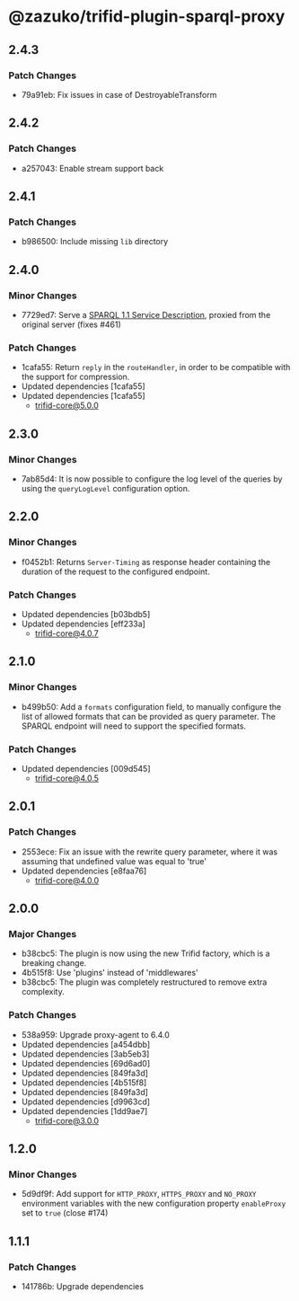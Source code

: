 # @zazuko/trifid-plugin-sparql-proxy

## 2.4.3

### Patch Changes

- 79a91eb: Fix issues in case of DestroyableTransform

## 2.4.2

### Patch Changes

- a257043: Enable stream support back

## 2.4.1

### Patch Changes

- b986500: Include missing `lib` directory

## 2.4.0

### Minor Changes

- 7729ed7: Serve a [SPARQL 1.1 Service Description](https://www.w3.org/TR/sparql11-service-description/), proxied from the original server (fixes #461)

### Patch Changes

- 1cafa55: Return `reply` in the `routeHandler`, in order to be compatible with the support for compression.
- Updated dependencies [1cafa55]
- Updated dependencies [1cafa55]
  - trifid-core@5.0.0

## 2.3.0

### Minor Changes

- 7ab85d4: It is now possible to configure the log level of the queries by using the `queryLogLevel` configuration option.

## 2.2.0

### Minor Changes

- f0452b1: Returns `Server-Timing` as response header containing the duration of the request to the configured endpoint.

### Patch Changes

- Updated dependencies [b03bdb5]
- Updated dependencies [eff233a]
  - trifid-core@4.0.7

## 2.1.0

### Minor Changes

- b499b50: Add a `formats` configuration field, to manually configure the list of allowed formats that can be provided as query parameter. The SPARQL endpoint will need to support the specified formats.

### Patch Changes

- Updated dependencies [009d545]
  - trifid-core@4.0.5

## 2.0.1

### Patch Changes

- 2553ece: Fix an issue with the rewrite query parameter, where it was assuming that undefined value was equal to 'true'
- Updated dependencies [e8faa76]
  - trifid-core@4.0.0

## 2.0.0

### Major Changes

- b38cbc5: The plugin is now using the new Trifid factory, which is a breaking change.
- 4b515f8: Use 'plugins' instead of 'middlewares'
- b38cbc5: The plugin was completely restructured to remove extra complexity.

### Patch Changes

- 538a959: Upgrade proxy-agent to 6.4.0
- Updated dependencies [a454dbb]
- Updated dependencies [3ab5eb3]
- Updated dependencies [69d6ad0]
- Updated dependencies [849fa3d]
- Updated dependencies [4b515f8]
- Updated dependencies [849fa3d]
- Updated dependencies [d9963cd]
- Updated dependencies [1dd9ae7]
  - trifid-core@3.0.0

## 1.2.0

### Minor Changes

- 5d9df9f: Add support for `HTTP_PROXY`, `HTTPS_PROXY` and `NO_PROXY` environment variables with the new configuration property `enableProxy` set to `true` (close #174)

## 1.1.1

### Patch Changes

- 141786b: Upgrade dependencies
